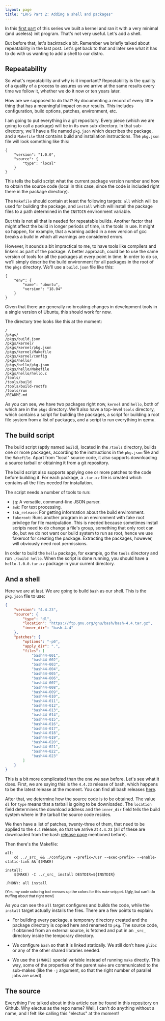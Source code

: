 ```yaml
---
layout: page
title: "LRFS Part 2: Adding a shell and packages"
---
```


In this [first part][1] of this series we built a kernel and ran it
with a very minimal (and useless) init program. That's not very
useful. Let's add a shell.

But before that, let's backtrack a bit. Remember we briefly talked
about repeatability in the last post. Let's get back to that and later
see what it has to do with us wanting to add a shell to our distro.

## Repeatability

So what's repeatability and why is it important? Repeatability is the
quality of a quality of a process to assures us we arrive at the same
results every time we follow it, whether we do it now or ten years
later.

How are we supposed to do that? By documenting a record of every
little thing that has a meaningful impact on our results. This
includes configuration, build options, patches, environment, etc.

I am going to put everything in a git repository. Every piece (which
we are going to call a package) will be in its own sub-directory. In
that sub-directory, we'll have a file named `pkg.json` which describes
the package, and a `Makefile` that contains build and installation
instructions. The `pkg.json` file will look something like this:

    {
        "version": "1.0.0",
        "source": {
            "type": "local"
        }
    }

This tells the build script what the current package version number
and how to obtain the source code (local in this case, since the code
is included right there in the package directory).

The `Makefile` should contain at least the following targets: `all`
which will be used for building the package, and `install` which will
install the package files to a path determined in the `INSTDIR`
environment variable.

But this is not all that is needed for repeatable builds. Another
factor that might affect the build in longer periods of time, is the
tools in use. It might so happen, for example, that a warning added in
a new version of gcc breaks a build in which all warnings are
considered errors.

However, it sounds a bit impractical to me, to have tools like
compilers and linkers as part of the package. A better approach, could
be to use the same version of tools for all the packages at every
point in time. In order to do so, we'll simply describe the build
environment for all packages in the root of the `pkgs`
directory. We'll use a `build.json` file like this:

    {
        "env": {
            "name": "ubuntu",
            "version": "18.04"
        }
    }

Given that there are generally no breaking changes in development
tools in a single version of Ubuntu, this should work for now.

The directory tree looks like this at the moment:

    /
    /pkgs/
    /pkgs/build.json
    /pkgs/kernel/
    /pkgs/kernel/pkg.json
    /pkgs/kernel/Makefile
    /pkgs/kernel/config
    /pkgs/hello/
    /pkgs/hello/pkg.json
    /pkgs/hello/Makefile
    /pkgs/hello/hello.c
    /tools/
    /tools/build
    /tools/build-rootfs
    /tools/run
    /README.md

As you can see, we have two packages right now, `kernel` and `hello`,
both of which are in the `pkgs` directory. We'll also have a top-level
`tools` directory, which contains a script for building the packages,
a script for building a root file system from a list of packages, and
a script to run everything in qemu.

## The build script

The build script (aptly named `build`), located in the `/tools`
directory, builds one or more packages, according to the instructions
in the `pkg.json` file and the `Makefile`. Apart from "local" source
code, it also supports downloading a source tarball or obtaining it
from a git repository.

The build script also supports applying one or more patches to the
code before building it. For each package, a `.tar.xz` file is created
which contains all the files needed for installation.

The script needs a number of tools to run:

 - `jq`: A versatile, command-line JSON parser.
 - `awk`: For text processing.
 - `lsb_release`: For getting information about the build environment.
 - `fakeroot`: Runs another program in an environment with fake root
   privilege for file manipulation. This is needed because sometimes
   install scripts need to do change a file's group, something that
   only root can do, but we do not want our build system to run as
   root, hence we use fakeroot for creating the package. Extracting
   the packages, however, will obviously need root permissions.

In order to build the `hello` package, for example, go the `tools`
directory and run `./build hello`. When the script is done running,
you should have a `hello-1.0.0.tar.xz` package in your current
directory.

## And a shell

Here we are at last. We are going to build `bash` as our shell. This
is the `pkg.json` file to use:

```json
{
    "version": "4.4.23",
    "source": {
        "type": "dl",
        "location": "https://ftp.gnu.org/gnu/bash/bash-4.4.tar.gz",
        "inner_dir": "bash-4.4"
    },
    "patches": {
        "options": "-p0",
        "apply_dir": ".",
        "files": [
            "bash44-001",
            "bash44-002",
            "bash44-003",
            "bash44-004",
            "bash44-005",
            "bash44-006",
            "bash44-007",
            "bash44-008",
            "bash44-009",
            "bash44-010",
            "bash44-011",
            "bash44-012",
            "bash44-013",
            "bash44-014",
            "bash44-015",
            "bash44-016",
            "bash44-017",
            "bash44-018",
            "bash44-019",
            "bash44-020",
            "bash44-021",
            "bash44-022",
            "bash44-023"
        ]
    }
}
```

This is a bit more complicated than the one we saw before. Let's see
what it does. First, we are saying this is the `4.4.23` release of
bash, which happens to be the latest release at the moment. You can
find all bash releases [here][2].

After that, we determine how the source code is to be obtained. The
value `dl` for `type` means that a tarball is going to be
downloaded. The `location` field determines the download address and
the `inner_dir` field tells the build system where in the tarball the
source code resides.

We then have a list of patches, twenty-three of them, that need to be
applied to the `4.4` release, so that we arrive at `4.4.23` (all of
these are downloaded from the bash [release page][2] mentioned
before).

Then there's the Makefile:

```make
all:
    cd ../_src_ && ./configure --prefix=/usr --exec-prefix= --enable-static-link && $(MAKE)

install:
    $(MAKE) -C ../_src_ install DESTDIR=${INSTDIR}

.PHONY: all install
```

<sub>(Yes, my code coloring tool messes up the colors for this `make`
snippet. Ugly, but can't do nuffing about that right now!)</sub>

As you can see the `all` target configures and builds the code, while
the `install` target actually installs the files. There are a few
points to explain:

 - For building every package, a temporary directory created and the
   package directory is copied here and renamed to `pkg`. The source
   code, if obtained from an external source, is fetched and put in an
   `_src_` directory inside the temporary directory.

 - We configure `bash` so that it is linked statically. We still don't
   have `glibc` or any of the other shared libraries needed.

 - We use the `$(MAKE)` special variable instead of running `make`
   directly. This way, some of the properties of the parent `make` are
   communicated to the sub-makes (like the `-j` argument, so that the
   right number of parallel jobs are used).

## The source

Everything I've talked about in this article can be found in this
[repository][3] on Github. Why electus as the repo name? Well, I can't
do anything without a name, and I felt like calling this "electus" at
the moment!

[1]: /2018/12/15/linux-really-from-scratch
[2]: https://ftp.gnu.org/gnu/bash/
[3]: https://github.com/elektito/electus
